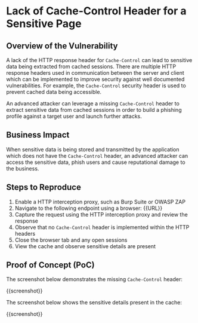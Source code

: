 # Lack of Cache-Control Header for a Sensitive Page

## Overview of the Vulnerability

A lack of the HTTP response header for `Cache-Control` can lead to sensitive data being extracted from cached sessions. There are multiple HTTP response headers used in communication between the server and client which can be implemented to improve security against well documented vulnerabilities. For example, the `Cache-Control` security header is used to prevent cached data being accessible.

An advanced attacker can leverage a missing `Cache-Control` header to extract sensitive data from cached sessions in order to build a phishing profile against a target user and launch further attacks.

## Business Impact

When sensitive data is being stored and transmitted by the application which does not have the `Cache-Control` header, an advanced attacker can access the sensitive data, phish users and cause reputational damage to the business.

## Steps to Reproduce

1. Enable a HTTP interception proxy, such as Burp Suite or OWASP ZAP
1. Navigate to the following endpoint using a browser: {{URL}}
1. Capture the request using the HTTP interception proxy and review the response
1. Observe that no `Cache-Control` header is implemented within the HTTP headers
1. Close the browser tab and any open sessions
1. View the cache and observe sensitive details are present

## Proof of Concept (PoC)

The screenshot below demonstrates the missing `Cache-Control` header:

{{screenshot}}

The screenshot below shows the sensitive details present in the cache:

{{screenshot}}

